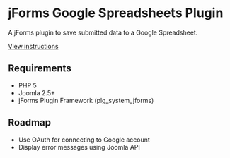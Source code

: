 jForms Google Spreadsheets Plugin
======
A jForms plugin to save submitted data to a Google Spreadsheet.

[View instructions](https://github.com/donJoomla/jforms/wiki/Google-Spreadsheets-Plugin-Instructions)

## Requirements

- PHP 5
- Joomla 2.5+
- jForms Plugin Framework (plg_system_jforms)

## Roadmap

- Use OAuth for connecting to Google account
- Display error messages using Joomla API
